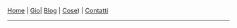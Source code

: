 [Home](../../README.md) | [Gio](../GIO/indexGio.md)| [Blog](../BLOG/indexBlog.md) | [Cose](../COSE/indexCose.md)) | [Contatti](indexContatti.md)

---
